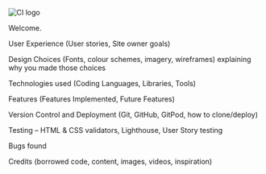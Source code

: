 ![CI logo](https://codeinstitute.s3.amazonaws.com/fullstack/ci_logo_small.png)

Welcome.

User Experience (User stories, Site owner goals)


Design Choices (Fonts, colour schemes, imagery, wireframes) explaining why you made those choices

Technologies used (Coding Languages, Libraries, Tools)


Features (Features Implemented, Future Features)


Version Control and Deployment (Git, GitHub, GitPod, how to clone/deploy)


Testing – HTML & CSS validators, Lighthouse, User Story testing


Bugs found 


Credits (borrowed code, content, images, videos, inspiration)

